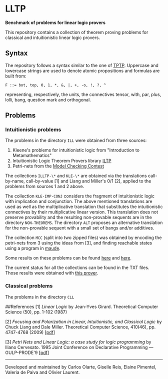 # LLTP


**Benchmark of problems for linear logic provers**



This repository contains a collection of theorem proving problems for classical and intuitionistic linear logic provers. 


## Syntax
The repository  follows a syntax similar to the one of [TPTP](http://tptp.org/).  Uppercase and lowercase strings are used to denote atomic propositions and formulas are built from:

```
F ::= bot, top, 0, 1, *, &, |, +, -o, !, ?, ^
```
representing, respectively, the units, the connectives  tensor, with, par, plus, lolli, bang, question mark and orthogonal. 

## Problems
### Intuitionistic problems
The problems in the directory  ``ILL``  were obtained from three sources:

1. Kleene's problems for intuitionistic logic from "Introduction to Metamathematics"
2. Intuitionistic Logic Theorem Provers library [ILTP](http://iltp.de/)
3. Petri-nets from the [Model Checking Contest](https://pnrepository.lip6.fr/mcc/)

The collections ``ILLTP-\*`` and ``KLE-\*`` are obtained via the translations call-by-name, call-by-value [1] and Liang and Miller's 0/1 [2],
applied to the problems from sources 1 and 2 above. 

The collection  ``KLE-IMP-CONJ`` considers the fragment of intuitionistic logic with implication and conjunction. The above mentioned translations are used as well as the multiplicative 
translation that substitutes the intuitionistic connectives by their multiplicative linear version. This translation does not preserve provability and the resulting non-provable sequents are in the directory ``NON-THEOREMS``. The directory ``ALT`` proposes an alternative translation for the non-provable sequent with a small set of bangs and/or additives.


The collection ``MCC`` (split into two zipped files)
was obtained by encoding the petri-nets from 3 using the ideas from [3], and finding reachable states 
using a program in [maude](http://maude.cs.uiuc.edu/).

Some results on these problems can be found [here](https://github.com/carlosolarte/Linear-Logic-Prover-in-Maude) and [here](https://github.com/wujuihsuan2016/LL_prover). 

The current status for all the collections can be found in the TXT files. Those results were obtained with [this prover](https://github.com/carlosolarte/Linear-Logic-Prover-in-Maude).

### Classical problems
The problems in the directory  ``CLL``

##References
[1] _Linear Logic_ by Jean-Yves Girard. Theoretical Computer Science (50), pp. 1-102 (1987)

[2] _Focusing and Polarization in Linear, Intuitionistic, and Classical Logic_ by Chuck Liang and Dale Miller. Theoretical Computer Science, 410(46), pp. 4747-4768 (2009) [[pdf](http://www.lix.polytechnique.fr/Labo/Dale.Miller/papers/tcs09fixed.pdf)]

[3] _Petri Nets and Linear Logic: a case study for logic programming_ by Iliano Cervesato. 
1995 Joint Conference on Declarative Programming — GULP-PRODE'9 [[pdf](https://web2.qatar.cmu.edu/iliano/papers/gulp95.pdf)]

---

Developed and maintained by Carlos Olarte, Giselle Reis, Elaine Pimentel,  Valeria de Paiva and Olivier Laurent. 
